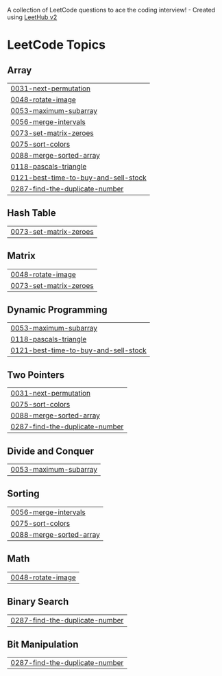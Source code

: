 A collection of LeetCode questions to ace the coding interview! - Created using [LeetHub v2](https://github.com/arunbhardwaj/LeetHub-2.0)
<!---LeetCode Topics Start-->
# LeetCode Topics
## Array
|  |
| ------- |
| [0031-next-permutation](https://github.com/naaakul/Leetcode/tree/master/0031-next-permutation) |
| [0048-rotate-image](https://github.com/naaakul/Leetcode/tree/master/0048-rotate-image) |
| [0053-maximum-subarray](https://github.com/naaakul/Leetcode/tree/master/0053-maximum-subarray) |
| [0056-merge-intervals](https://github.com/naaakul/Leetcode/tree/master/0056-merge-intervals) |
| [0073-set-matrix-zeroes](https://github.com/naaakul/Leetcode/tree/master/0073-set-matrix-zeroes) |
| [0075-sort-colors](https://github.com/naaakul/Leetcode/tree/master/0075-sort-colors) |
| [0088-merge-sorted-array](https://github.com/naaakul/Leetcode/tree/master/0088-merge-sorted-array) |
| [0118-pascals-triangle](https://github.com/naaakul/Leetcode/tree/master/0118-pascals-triangle) |
| [0121-best-time-to-buy-and-sell-stock](https://github.com/naaakul/Leetcode/tree/master/0121-best-time-to-buy-and-sell-stock) |
| [0287-find-the-duplicate-number](https://github.com/naaakul/Leetcode/tree/master/0287-find-the-duplicate-number) |
## Hash Table
|  |
| ------- |
| [0073-set-matrix-zeroes](https://github.com/naaakul/Leetcode/tree/master/0073-set-matrix-zeroes) |
## Matrix
|  |
| ------- |
| [0048-rotate-image](https://github.com/naaakul/Leetcode/tree/master/0048-rotate-image) |
| [0073-set-matrix-zeroes](https://github.com/naaakul/Leetcode/tree/master/0073-set-matrix-zeroes) |
## Dynamic Programming
|  |
| ------- |
| [0053-maximum-subarray](https://github.com/naaakul/Leetcode/tree/master/0053-maximum-subarray) |
| [0118-pascals-triangle](https://github.com/naaakul/Leetcode/tree/master/0118-pascals-triangle) |
| [0121-best-time-to-buy-and-sell-stock](https://github.com/naaakul/Leetcode/tree/master/0121-best-time-to-buy-and-sell-stock) |
## Two Pointers
|  |
| ------- |
| [0031-next-permutation](https://github.com/naaakul/Leetcode/tree/master/0031-next-permutation) |
| [0075-sort-colors](https://github.com/naaakul/Leetcode/tree/master/0075-sort-colors) |
| [0088-merge-sorted-array](https://github.com/naaakul/Leetcode/tree/master/0088-merge-sorted-array) |
| [0287-find-the-duplicate-number](https://github.com/naaakul/Leetcode/tree/master/0287-find-the-duplicate-number) |
## Divide and Conquer
|  |
| ------- |
| [0053-maximum-subarray](https://github.com/naaakul/Leetcode/tree/master/0053-maximum-subarray) |
## Sorting
|  |
| ------- |
| [0056-merge-intervals](https://github.com/naaakul/Leetcode/tree/master/0056-merge-intervals) |
| [0075-sort-colors](https://github.com/naaakul/Leetcode/tree/master/0075-sort-colors) |
| [0088-merge-sorted-array](https://github.com/naaakul/Leetcode/tree/master/0088-merge-sorted-array) |
## Math
|  |
| ------- |
| [0048-rotate-image](https://github.com/naaakul/Leetcode/tree/master/0048-rotate-image) |
## Binary Search
|  |
| ------- |
| [0287-find-the-duplicate-number](https://github.com/naaakul/Leetcode/tree/master/0287-find-the-duplicate-number) |
## Bit Manipulation
|  |
| ------- |
| [0287-find-the-duplicate-number](https://github.com/naaakul/Leetcode/tree/master/0287-find-the-duplicate-number) |
<!---LeetCode Topics End-->